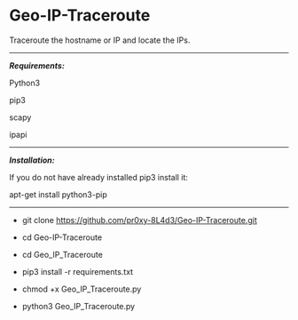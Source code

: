 # Geo-IP-Traceroute
Traceroute the hostname or IP and locate the IPs.
___
***Requirements:***

Python3

pip3

scapy

ipapi
___

***Installation:***

If you do not have already installed pip3 install it:

apt-get install python3-pip
___


* git clone https://github.com/pr0xy-8L4d3/Geo-IP-Traceroute.git

* cd Geo-IP-Traceroute

* cd Geo_IP_Traceroute

* pip3 install -r requirements.txt

* chmod +x Geo_IP_Traceroute.py

* python3 Geo_IP_Traceroute.py

